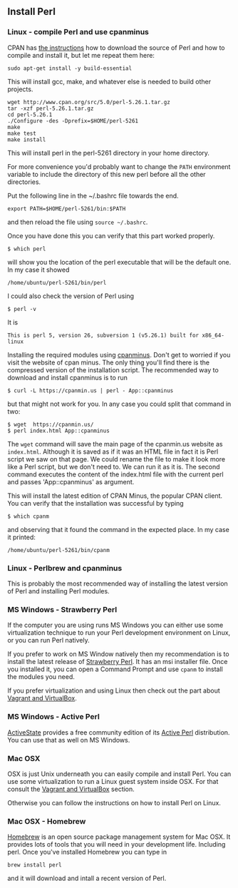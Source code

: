 ## Install Perl

### Linux - compile Perl and use cpanminus

CPAN has [the instructions](https://www.cpan.org/src/README.html) how to download the source of Perl and how to compile and install it,
but let me repeat them here:

```
sudo apt-get install -y build-essential
```

This will install gcc, make, and whatever else is needed to build other projects.


```
wget http://www.cpan.org/src/5.0/perl-5.26.1.tar.gz
tar -xzf perl-5.26.1.tar.gz
cd perl-5.26.1
./Configure -des -Dprefix=$HOME/perl-5261
make
make test
make install
```

This will install perl in the perl-5261 directory in your home directory.

For more convenience you'd probably want to change the `PATH` environment variable to include the directory of this new perl before all the other directories.

Put the following line in the ~/.bashrc file towards the end.

```
export PATH=$HOME/perl-5261/bin:$PATH
```

and then reload the file using `source ~/.bashrc`.

Once you have done this you can verify that this part worked properly.

```
$ which perl
```

will show you the location of the perl executable that will be the default one. In my case it showed

```
/home/ubuntu/perl-5261/bin/perl
```

I could also check the version of Perl using

```
$ perl -v
```

It is 

```
This is perl 5, version 26, subversion 1 (v5.26.1) built for x86_64-linux
```



Installing the required modules using [cpanminus](http://cpanmin.us/).
Don't get to worried if you visit the website of cpan minus. The only thing you'll find there is the
compressed version of the installation script.
The recommended way to download and install cpanminus is to run

```
$ curl -L https://cpanmin.us | perl - App::cpanminus
```

but that might not work for you. In any case you could split that command in two:

```
$ wget  https://cpanmin.us/
$ perl index.html App::cpanminus
```

The `wget` command will save the main page of the cpanmin.us website as `index.html`. Although it is saved as if it was an HTML file
in fact it is Perl script we saw on that page. We could rename the file to make it look more like a Perl script, but we don't need to.
We can run it as it is. The second command executes the content of the index.html file with the current perl and passes 'App::cpanminus'
as argument.

This will install the latest edition of CPAN Minus, the popular CPAN client.
You can verify that the installation was successful by typing

```
$ which cpanm
```

and observing that it found the command in the expected place. In my case it printed:

```
/home/ubuntu/perl-5261/bin/cpanm
```

### Linux - Perlbrew and cpanminus

This is probably the most recommended way of installing the latest version of Perl and installing Perl modules.

### MS Windows - Strawberry Perl

If the computer you are using runs MS Windows you can either use some virtualization technique to run your Perl development environment
on Linux, or you can run Perl natively.

If you prefer to work on MS Window natively then my recommendation is to install the latest release of [Strawberry Perl](http://strawberryperl.com/).
It has an msi installer file. Once you installed it, you can open a Command Prompt and use `cpanm` to install the modules you need.

If you prefer virtualization and using Linux then check out the part about [Vagrant and VirtualBox](#vagrant).

### MS Windows - Active Perl

[ActiveState](https://www.activestate.com/) provides a free community edition of its [Active Perl](https://www.activestate.com/activeperl) distribution. You can use that as well on MS Windows.

### Mac OSX

OSX is just Unix underneath you can easily compile and install Perl. You can use some virtualization to run a Linux guest system inside OSX.
For that consult the [Vagrant and VirtualBox](#vagrant) section.

Otherwise you can follow the instructions on how to install Perl on Linux.


### Mac OSX - Homebrew

[Homebrew](https://brew.sh/) is an open source package management system for Mac OSX. It provides lots of tools that you will need in your development life. Including perl. Once you've installed Homebrew you can type in

```
brew install perl
```

and it will download and intall a recent version of Perl.

